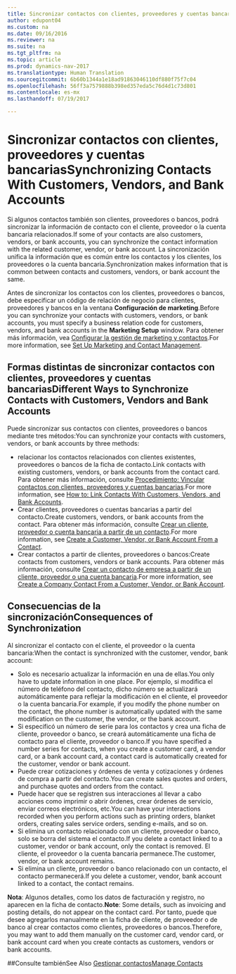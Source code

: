 ```yaml
---
title: Sincronizar contactos con clientes, proveedores y cuentas bancarias
author: edupont04
ms.custom: na
ms.date: 09/16/2016
ms.reviewer: na
ms.suite: na
ms.tgt_pltfrm: na
ms.topic: article
ms.prod: dynamics-nav-2017
ms.translationtype: Human Translation
ms.sourcegitcommit: 6b60b1344a1e18ad91863046110df880f75f7c04
ms.openlocfilehash: 56ff3a7579888b398ed357eda5c76d4d1c73d801
ms.contentlocale: es-mx
ms.lasthandoff: 07/19/2017

---
```

# <a name="synchronizing-contacts-with-customers-vendors-and-bank-accounts"></a><span data-ttu-id="35d66-102">Sincronizar contactos con clientes, proveedores y cuentas bancarias</span><span class="sxs-lookup"><span data-stu-id="35d66-102">Synchronizing Contacts With Customers, Vendors, and Bank Accounts</span></span>
<span data-ttu-id="35d66-103">Si algunos contactos también son clientes, proveedores o bancos, podrá sincronizar la información de contacto con el cliente, proveedor o la cuenta bancaria relacionados.</span><span class="sxs-lookup"><span data-stu-id="35d66-103">If some of your contacts are also customers, vendors, or bank accounts, you can synchronize the contact information with the related customer, vendor, or bank account.</span></span> <span data-ttu-id="35d66-104">La sincronización unifica la información que es común entre los contactos y los clientes, los proveedores o la cuenta bancaria.</span><span class="sxs-lookup"><span data-stu-id="35d66-104">Synchronization makes information that is common between contacts and customers, vendors, or bank account the same.</span></span>  

<span data-ttu-id="35d66-105">Antes de sincronizar los contactos con los clientes, proveedores o bancos, debe especificar un código de relación de negocio para clientes, proveedores y bancos en la ventana **Configuración de marketing**.</span><span class="sxs-lookup"><span data-stu-id="35d66-105">Before you can synchronize your contacts with customers, vendors, or bank accounts, you must specify a business relation code for customers, vendors, and bank accounts in the **Marketing Setup** window.</span></span> <span data-ttu-id="35d66-106">Para obtener más información, vea [Configurar la gestión de marketing y contactos](marketing-setup-marketing.md).</span><span class="sxs-lookup"><span data-stu-id="35d66-106">For more information, see [Set Up Marketing and Contact Management](marketing-setup-marketing.md).</span></span>

## <a name="different-ways-to-synchronize-contacts-with-customers-vendors-and-bank-accounts"></a><span data-ttu-id="35d66-107">Formas distintas de sincronizar contactos con clientes, proveedores y cuentas bancarias</span><span class="sxs-lookup"><span data-stu-id="35d66-107">Different Ways to Synchronize Contacts with Customers, Vendors and Bank Accounts</span></span>
<span data-ttu-id="35d66-108">Puede sincronizar sus contactos con clientes, proveedores o bancos mediante tres métodos:</span><span class="sxs-lookup"><span data-stu-id="35d66-108">You can synchronize your contacts with customers, vendors, or bank accounts by three methods:</span></span>

* <span data-ttu-id="35d66-109">relacionar los contactos relacionados con clientes existentes, proveedores o bancos de la ficha de contacto.</span><span class="sxs-lookup"><span data-stu-id="35d66-109">Link contacts with existing customers, vendors, or bank accounts from the contact card.</span></span> <span data-ttu-id="35d66-110">Para obtener más información, consulte [Procedimiento: Vincular contactos con clientes, proveedores y cuentas bancarias](marketing-how-link-contact.md).</span><span class="sxs-lookup"><span data-stu-id="35d66-110">For more information, see [How to: Link Contacts With Customers, Vendors, and Bank Accounts](marketing-how-link-contact.md).</span></span>
* <span data-ttu-id="35d66-111">Crear clientes, proveedores o cuentas bancarias a partir del contacto.</span><span class="sxs-lookup"><span data-stu-id="35d66-111">Create customers, vendors, or bank accounts from the contact.</span></span> <span data-ttu-id="35d66-112">Para obtener más información, consulte [Crear un cliente, proveedor o cuenta bancaria a partir de un contacto](marketing-how-create-contacts-new-customers-vendors-bank-accounts.md).</span><span class="sxs-lookup"><span data-stu-id="35d66-112">For more information, see [Create a Customer, Vendor, or Bank Account From a Contact](marketing-how-create-contacts-new-customers-vendors-bank-accounts.md).</span></span>
*  <span data-ttu-id="35d66-113">Crear contactos a partir de clientes, proveedores o bancos:</span><span class="sxs-lookup"><span data-stu-id="35d66-113">Create contacts from customers, vendors or bank accounts.</span></span> <span data-ttu-id="35d66-114">Para obtener más información, consulte [Crear un contacto de empresa a partir de un cliente, proveedor o una cuenta bancaria](marketing-how-create-contact-companies.md).</span><span class="sxs-lookup"><span data-stu-id="35d66-114">For more information, see [Create a Company Contact From a Customer, Vendor, or Bank Account](marketing-how-create-contact-companies.md).</span></span>

## <a name="consequences-of-synchronization"></a><span data-ttu-id="35d66-115">Consecuencias de la sincronización</span><span class="sxs-lookup"><span data-stu-id="35d66-115">Consequences of Synchronization</span></span>
<span data-ttu-id="35d66-116">Al sincronizar el contacto con el cliente, el proveedor o la cuenta bancaria:</span><span class="sxs-lookup"><span data-stu-id="35d66-116">When the contact is synchronized with the customer, vendor, bank account:</span></span>

* <span data-ttu-id="35d66-117">Solo es necesario actualizar la información en una de ellas.</span><span class="sxs-lookup"><span data-stu-id="35d66-117">You only have to update information in one place.</span></span> <span data-ttu-id="35d66-118">Por ejemplo, si modifica el número de teléfono del contacto, dicho número se actualizará automáticamente para reflejar la modificación en el cliente, el proveedor o la cuenta bancaria.</span><span class="sxs-lookup"><span data-stu-id="35d66-118">For example, if you modify the phone number on the contact, the phone number is automatically updated with the same modification on the customer, the vendor, or the bank account.</span></span>
* <span data-ttu-id="35d66-119">Si especificó un número de serie para los contactos y crea una ficha de cliente, proveedor o banco, se creará automáticamente una ficha de contacto para el cliente, proveedor o banco.</span><span class="sxs-lookup"><span data-stu-id="35d66-119">If you have specified a number series for contacts, when you create a customer card, a vendor card, or a bank account card, a contact card is automatically created for the customer, vendor or bank account.</span></span>
* <span data-ttu-id="35d66-120">Puede crear cotizaciones y órdenes de venta y cotizaciones y órdenes de compra a partir del contacto.</span><span class="sxs-lookup"><span data-stu-id="35d66-120">You can create sales quotes and orders, and purchase quotes and orders from the contact.</span></span>
*  <span data-ttu-id="35d66-121">Puede hacer que se registren sus interacciones al llevar a cabo acciones como imprimir o abrir órdenes, crear órdenes de servicio, enviar correos electrónicos, etc.</span><span class="sxs-lookup"><span data-stu-id="35d66-121">You can have your interactions recorded when you perform actions such as printing orders, blanket orders, creating sales service orders, sending e-mails, and so on.</span></span>
* <span data-ttu-id="35d66-122">Si elimina un contacto relacionado con un cliente, proveedor o banco, solo se borra del sistema el contacto.</span><span class="sxs-lookup"><span data-stu-id="35d66-122">If you delete a contact linked to a customer, vendor or bank account, only the contact is removed.</span></span> <span data-ttu-id="35d66-123">El cliente, el proveedor o la cuenta bancaria permanece.</span><span class="sxs-lookup"><span data-stu-id="35d66-123">The customer, vendor, or bank account remains.</span></span>
* <span data-ttu-id="35d66-124">Si elimina un cliente, proveedor o banco relacionado con un contacto, el contacto permanecerá.</span><span class="sxs-lookup"><span data-stu-id="35d66-124">If you delete a customer, vendor, bank account linked to a contact, the contact remains.</span></span>

<span data-ttu-id="35d66-125">**Nota**: Algunos detalles, como los datos de facturación y registro, no aparecen en la ficha de contacto.</span><span class="sxs-lookup"><span data-stu-id="35d66-125">**Note**: Some details, such as invoicing and posting details, do not appear on the contact card.</span></span> <span data-ttu-id="35d66-126">Por tanto, puede que desee agregarlos manualmente en la ficha de cliente, de proveedor o de banco al crear contactos como clientes, proveedores o bancos.</span><span class="sxs-lookup"><span data-stu-id="35d66-126">Therefore, you may want to add them manually on the customer card, vendor card, or bank account card when you create contacts as customers, vendors or bank accounts.</span></span>

##<a name="see-also"></a><span data-ttu-id="35d66-127">Consulte también</span><span class="sxs-lookup"><span data-stu-id="35d66-127">See Also</span></span>
[<span data-ttu-id="35d66-128">Gestionar contactos</span><span class="sxs-lookup"><span data-stu-id="35d66-128">Manage Contacts</span></span>](marketing-contacts.md)

